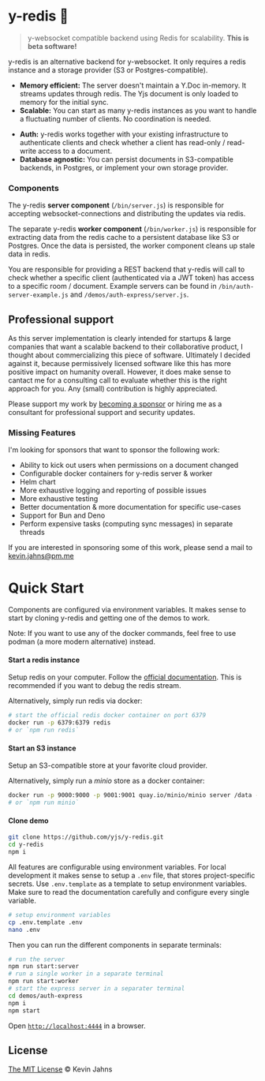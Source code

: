 
# y-redis :tophat: 
> y-websocket compatible backend using Redis for scalability. **This is beta
> software!**

y-redis is an alternative backend for y-websocket. It only requires a redis
instance and a storage provider (S3 or Postgres-compatible). 

* **Memory efficient:** The server doesn't maintain a Y.Doc in-memory. It
streams updates through redis. The Yjs document is only loaded to memory for the
initial sync. 
* **Scalable:** You can start as many y-redis instances as you want to handle
a fluctuating number of clients. No coordination is needed.
- **Auth:** y-redis works together with your existing infrastructure to
authenticate clients and check whether a client has read-only / read-write
access to a document.
- **Database agnostic:** You can persist documents in S3-compatible backends, in
Postgres, or implement your own storage provider.

### Components

The y-redis **server component** (`/bin/server.js`) is responsible for accepting
websocket-connections and distributing the updates via redis.

The separate y-redis **worker component** (`/bin/worker.js`) is responsible for
extracting data from the redis cache to a persistent database like S3 or
Postgres. Once the data is persisted, the worker component cleans up stale data
in redis.

You are responsible for providing a REST backend that y-redis will call to check
whether a specific client (authenticated via a JWT token) has access to a
specific room / document. Example servers can be found in
`/bin/auth-server-example.js` and `/demos/auth-express/server.js`.

## Professional support

As this server implementation is clearly intended for startups & large companies
that want a scalable backend to their collaborative product, I thought about
commercializing this piece of software. Ultimately I decided against it, because
permissively licensed software like this has more positive impact on humanity
overall. However, it does make sense to cantact me for a consulting call to
evaluate whether this is the right approach for you. Any (small) contribution is
highly appreciated.

Please support my work by [becoming a
sponsor](https://github.com/sponsors/dmonad) or hiring me as a consultant for
professional support and security updates.

### Missing Features

I'm looking for sponsors that want to sponsor the following work:

- Ability to kick out users when permissions on a document changed
- Configurable docker containers for y-redis server & worker
- Helm chart
- More exhaustive logging and reporting of possible issues
- More exhaustive testing
- Better documentation & more documentation for specific use-cases
- Support for Bun and Deno
- Perform expensive tasks (computing sync messages) in separate threads

If you are interested in sponsoring some of this work, please send a mail to
<kevin.jahns@pm.me>

# Quick Start

Components are configured via environment variables. It makes sense to start by
cloning y-redis and getting one of the demos to work.

Note: If you want to use any of the docker commands, feel free to use podman (a
more modern alternative) instead.

#### Start a redis instance

Setup redis on your computer. Follow the [official
documentation](https://redis.io/docs/install/install-redis/). This is
recommended if you want to debug the redis stream.

Alternatively, simply run redis via docker:

```sh
# start the official redis docker container on port 6379
docker run -p 6379:6379 redis
# or `npm run redis`
```

#### Start an S3 instance

Setup an S3-compatible store at your favorite cloud provider.

Alternatively, simply run a *minio* store as a docker container:

```sh
docker run -p 9000:9000 -p 9001:9001 quay.io/minio/minio server /data --console-address \":9001\"
# or `npm run minio`
```

#### Clone demo

```sh
git clone https://github.com/yjs/y-redis.git
cd y-redis
npm i
```

All features are configurable using environment variables. For local development
it makes sense to setup a `.env` file, that stores project-specific secrets. Use
`.env.template` as a template to setup environment variables. Make sure to read
the documentation carefully and configure every single variable.

```sh
# setup environment variables
cp .env.template .env
nano .env
```

Then you can run the different components in separate terminals:

```sh
# run the server
npm run start:server
# run a single worker in a separate terminal
npm run start:worker
# start the express server in a separater terminal
cd demos/auth-express
npm i
npm start
```

Open [`http://localhost:4444`](http://localhost:4444) in a browser.

## License

[The MIT License](./LICENSE) © Kevin Jahns
